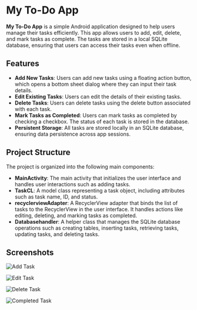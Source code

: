 # My To-Do App

**My To-Do App** is a simple Android application designed to help users manage their tasks efficiently. This app allows users to add, edit, delete, and mark tasks as complete. The tasks are stored in a local SQLite database, ensuring that users can access their tasks even when offline.

## Features

- **Add New Tasks**: Users can add new tasks using a floating action button, which opens a bottom sheet dialog where they can input their task details.
- **Edit Existing Tasks**: Users can edit the details of their existing tasks.
- **Delete Tasks**: Users can delete tasks using the delete button associated with each task.
- **Mark Tasks as Completed**: Users can mark tasks as completed by checking a checkbox. The status of each task is stored in the database.
- **Persistent Storage**: All tasks are stored locally in an SQLite database, ensuring data persistence across app sessions.

## Project Structure

The project is organized into the following main components:

- **MainActivity**: The main activity that initializes the user interface and handles user interactions such as adding tasks.
- **TaskCL**: A model class representing a task object, including attributes such as task name, ID, and status.
- **recyclerviewAdapter**: A RecyclerView adapter that binds the list of tasks to the RecyclerView in the user interface. It handles actions like editing, deleting, and marking tasks as completed.
- **Databasehandler**: A helper class that manages the SQLite database operations such as creating tables, inserting tasks, retrieving tasks, updating tasks, and deleting tasks.

## Screenshots

![Add Task](https://github.com/benzinamohamed/My-todo-app/blob/main/photo_5954117754221084756_y.jpg)


![Edit Task](https://github.com/benzinamohamed/My-todo-app/blob/main/photo_5954117754221084757_y.jpg)

![Delete Task](https://github.com/benzinamohamed/My-todo-app/blob/main/photo_5954117754221084758_y.jpg)

![Completed Task](https://github.com/benzinamohamed/My-todo-app/blob/main/photo_5954117754221084759_y.jpg)
